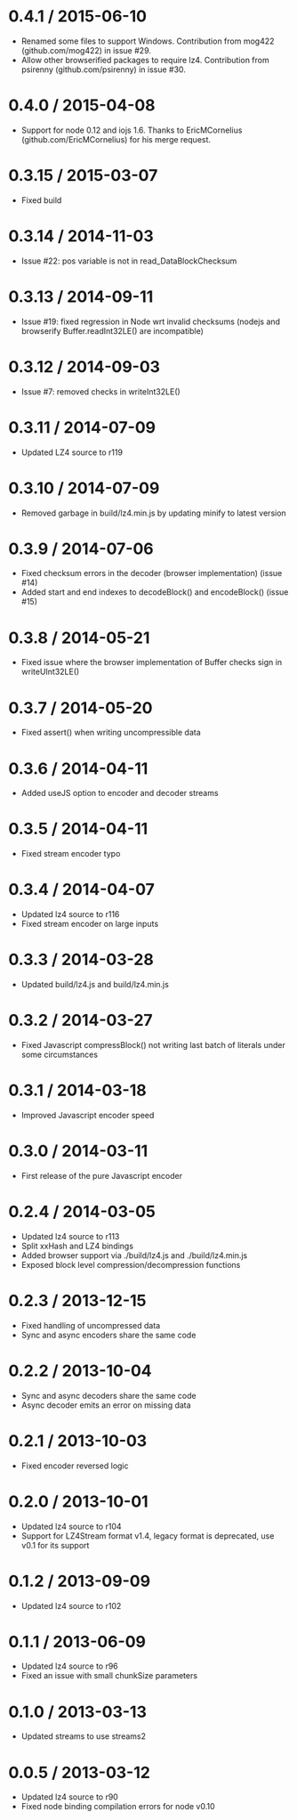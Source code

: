 0.4.1 / 2015-06-10
==================

* Renamed some files to support Windows. Contribution from mog422 (github.com/mog422) in issue #29.
* Allow other browserified packages to require lz4. Contribution from psirenny (github.com/psirenny) in issue #30.

0.4.0 / 2015-04-08
==================

* Support for node 0.12 and iojs 1.6. Thanks to EricMCornelius (github.com/EricMCornelius) for his merge request.

0.3.15 / 2015-03-07
===================

* Fixed build

0.3.14 / 2014-11-03
===================

* Issue #22: pos variable is not in read_DataBlockChecksum

0.3.13 / 2014-09-11
===================

* Issue #19: fixed regression in Node wrt invalid checksums
  (nodejs and browserify Buffer.readInt32LE() are incompatible)

0.3.12 / 2014-09-03
===================

* Issue #7: removed checks in writeInt32LE()

0.3.11 / 2014-07-09
===================

* Updated LZ4 source to r119

0.3.10 / 2014-07-09
===================

* Removed garbage in build/lz4.min.js by updating minify to latest version

0.3.9 / 2014-07-06
==================

* Fixed checksum errors in the decoder (browser implementation) (issue #14)
* Added start and end indexes to decodeBlock() and encodeBlock() (issue #15)

0.3.8 / 2014-05-21
==================

* Fixed issue where the browser implementation of Buffer checks sign in writeUInt32LE()

0.3.7 / 2014-05-20
==================

* Fixed assert() when writing uncompressible data

0.3.6 / 2014-04-11
==================

* Added useJS option to encoder and decoder streams

0.3.5 / 2014-04-11
==================

* Fixed stream encoder typo

0.3.4 / 2014-04-07
==================

* Updated lz4 source to r116
* Fixed stream encoder on large inputs

0.3.3 / 2014-03-28
==================

* Updated build/lz4.js and build/lz4.min.js

0.3.2 / 2014-03-27
==================

* Fixed Javascript compressBlock() not writing last batch of literals under some circumstances

0.3.1 / 2014-03-18
==================

* Improved Javascript encoder speed

0.3.0 / 2014-03-11
==================

* First release of the pure Javascript encoder

0.2.4 / 2014-03-05
==================

* Updated lz4 source to r113
* Split xxHash and LZ4 bindings
* Added browser support via ./build/lz4.js and ./build/lz4.min.js
* Exposed block level compression/decompression functions

0.2.3 / 2013-12-15
==================

* Fixed handling of uncompressed data
* Sync and async encoders share the same code

0.2.2 / 2013-10-04
==================

* Sync and async decoders share the same code
* Async decoder emits an error on missing data

0.2.1 / 2013-10-03
==================

* Fixed encoder reversed logic

0.2.0 / 2013-10-01
==================

* Updated lz4 source to r104
* Support for LZ4Stream format v1.4, legacy format is deprecated, use v0.1 for its support

0.1.2 / 2013-09-09
==================

* Updated lz4 source to r102

0.1.1 / 2013-06-09
==================

* Updated lz4 source to r96
* Fixed an issue with small chunkSize parameters

0.1.0 / 2013-03-13
==================

* Updated streams to use streams2

0.0.5 / 2013-03-12
==================

* Updated lz4 source to r90
* Fixed node binding compilation errors for node v0.10
